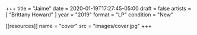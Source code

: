 +++
title = "Jaime"
date = 2020-01-19T17:27:45-05:00
draft = false
artists = [ "Brittany Howard" ]
year = "2019"
format = "LP"
condition = "New"

[[resources]]
  name = "cover"
  src = "images/cover.jpg"
+++

<!--more-->

